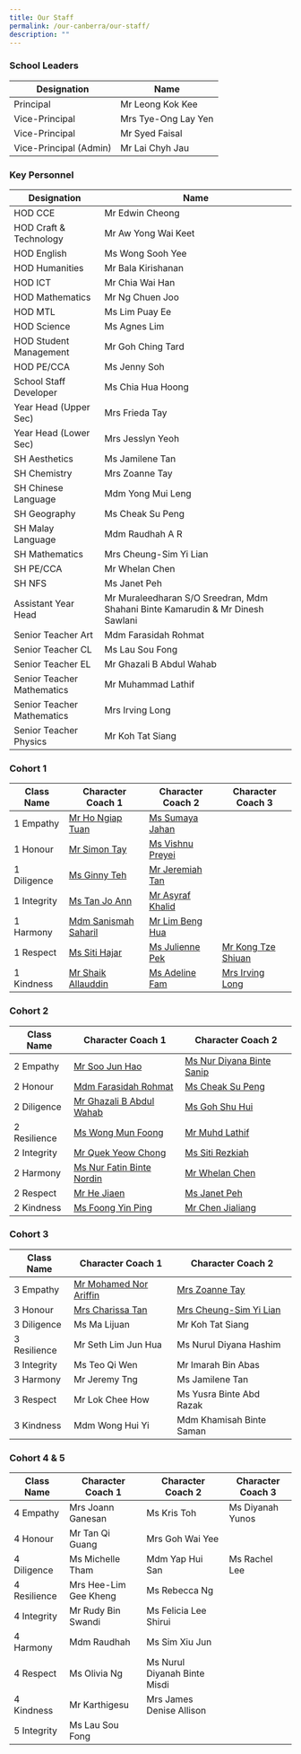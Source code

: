 ```yaml
---
title: Our Staff
permalink: /our-canberra/our-staff/
description: ""
---
```

### School Leaders

| Designation | Name |
| -------- | -------- |
|Principal|Mr Leong Kok Kee|
|Vice-Principal|Mrs Tye-Ong Lay Yen|
|Vice-Principal|Mr Syed Faisal|
|Vice-Principal (Admin)|Mr Lai Chyh Jau|

### Key Personnel

| Designation | Name |
| -------- | -------- |
|HOD CCE|Mr Edwin Cheong|
|HOD Craft &amp; Technology|Mr Aw Yong Wai Keet|
|HOD English|Ms Wong Sooh Yee|
|HOD Humanities|Mr Bala Kirishanan|
|HOD ICT|Mr Chia Wai Han|
|HOD Mathematics|Mr Ng Chuen Joo|
|HOD MTL|Ms Lim Puay Ee|
|HOD Science|Ms Agnes Lim|
|HOD Student Management|Mr Goh Ching Tard|
|HOD PE/CCA|Ms Jenny Soh|
|School Staff Developer|Ms Chia Hua Hoong|
|Year Head (Upper Sec)|Mrs Frieda Tay|
|Year Head (Lower Sec)|Mrs Jesslyn Yeoh|
|SH Aesthetics|Ms Jamilene Tan|
|SH Chemistry|Mrs Zoanne Tay|
|SH Chinese Language|Mdm Yong Mui Leng|
|SH Geography|Ms Cheak Su Peng|
|SH Malay Language|Mdm Raudhah A R|
|SH Mathematics|Mrs Cheung-Sim Yi Lian|
|SH PE/CCA|Mr Whelan Chen|
|SH NFS|Ms Janet Peh|
|Assistant Year Head|Mr Muraleedharan S/O Sreedran, Mdm Shahani Binte Kamarudin &amp; Mr Dinesh Sawlani|
|Senior Teacher Art|Mdm Farasidah Rohmat|
|Senior Teacher CL|Ms Lau Sou Fong|
|Senior Teacher EL|Mr Ghazali B Abdul Wahab|
|Senior Teacher Mathematics|Mr Muhammad Lathif|
|Senior Teacher Mathematics|Mrs Irving Long|
|Senior Teacher Physics|Mr Koh Tat Siang|

### Cohort 1

| Class Name | Character Coach 1 | Character Coach 2 |Character Coach 3 |
| -------- | -------- | -------- | -------- |
| 1 Empathy| [Mr Ho Ngiap Tuan](mailto:ho_ngiap_tuan@schools.gov.sg)| [Ms Sumaya Jahan](mailto:sumaya_jahan@schools.gov.sg)|
| 1 Honour| [Mr Simon Tay](mailto:tay_seng_how@schools.gov.sg) | [Ms Vishnu Preyei](mailto:vishnu_preyei@schools.gov.sg)|
| 1 Diligence|[Ms Ginny Teh](mailto:teh_hooi_ching@schools.gov.sg)| [Mr Jeremiah Tan](mailto:jeremiah_tan_teck_xuan@schools.gov.sg)|
| 1 Integrity | [Ms Tan Jo Ann](mailto:tan_jo_ann@schools.gov.sg) | [Mr Asyraf Khalid](mailto:muhammad_asyraf_khalid@schools.gov.sg)|
| 1 Harmony| [Mdm Sanismah Saharil](mailto:sanismah_saharil@schools.gov.sg)  | [Mr Lim Beng Hua](mailto:lim_beng_hua@schools.gov.sg) |
| 1 Respect| [Ms Siti Hajar](mailto:siti_hajar_ali@schools.gov.sg)| [Ms Julienne Pek](mailto:pek_jun_lang@schools.gov.sg) | [Mr Kong Tze Shiuan](mailto:kong_tze_shiuan@schools.gov.sg) |
| 1 Kindness| [Mr Shaik Allauddin](mailto:shaik_allauddin_kamaldeen@schools.gov.sg) | [Ms Adeline Fam](mailto:fam_rongen_adeline@schools.gov.sg)| [Mrs Irving Long](mailto:irving_quah@schools.gov.sg) |

### Cohort 2

| Class Name | Character Coach 1 | Character Coach 2 |
| -------- | -------- | -------- |
| 2 Empathy    | [Mr Soo Jun Hao](mailto:soo_jun_hao@schools.gov.sg) | [Ms Nur Diyana Binte Sanip](mailto:nur_diyana_mohamad_sanip@schools.gov.sg) |
| 2 Honour     | [Mdm Farasidah Rohmat](mailto:farasidah_rohmat@schools.gov.sg) | [Ms Cheak Su Peng](mailto:cheak_su_peng@schools.gov.sg)|
| 2 Diligence     |[Mr Ghazali B Abdul Wahab](mailto:Ghazali_B_Abdul_Wahab@schools.gov.sg)| [Ms Goh Shu Hui](mailto:goh_shu_hui_b@schools.gov.sg) |
| 2 Resilience     | [Ms Wong Mun Foong](mailto:wong_mun_foong@schools.gov.sg) | [Mr Muhd Lathif](mailto:muhamad_lathif_yunus@schools.gov.sg) |
| 2 Integrity    | [Mr Quek Yeow Chong](mailto:quek_yeow_chong@schools.gov.sg) | [Ms Siti Rezkiah](mailto:siti_rezkiah_mohd_radzelee@schools.gov.sg) |
| 2 Harmony     | [Ms Nur Fatin Binte Nordin](mailto:nur_fatin_nordin@schools.gov.sg) | [Mr Whelan Chen](mailto:whelan_chen_jianming@schools.gov.sg)|
| 2 Respect     | [Mr He Jiaen](mailto:he_jiaen@schools.gov.sg) | [Ms Janet Peh](mailto:peh_chew_kher_janet@schools.gov.sg) |
| 2 Kindness     | [Ms Foong Yin Ping](mailto:foong_yin_ping@schools.gov.sg) | [Mr Chen Jialiang](mailto:chen_jialiang@schools.gov.sg) |

### Cohort 3

| Class Name | Character Coach 1 | Character Coach 2 |
| -------- | -------- | -------- |
| 3 Empathy | [Mr Mohamed Nor Ariffin](mailto:mohamed_nor_ariffin_ismail@schools.gov.sg) | [Mrs Zoanne Tay](mailto:sim_li_wen@schools.gov.sg)|
| 3 Honour | [Mrs Charissa Tan](mailto:lee_soo_erng_charissa@schools.gov.sg) | [Mrs Cheung-Sim Yi Lian](mailto:sim_yi_lian@schools.gov.sg) |
| 3 Diligence | Ms Ma Lijuan | Mr Koh Tat Siang |
| 3 Resilience | Mr Seth Lim Jun Hua | Ms Nurul Diyana Hashim |
| 3 Integrity | Ms Teo Qi Wen| Mr Imarah Bin Abas |
| 3 Harmony | Mr Jeremy Tng | Ms Jamilene Tan |
| 3 Respect| Mr Lok Chee How | Ms Yusra Binte Abd Razak |
| 3 Kindness |Mdm Wong Hui Yi | Mdm Khamisah Binte Saman |

### Cohort 4 &amp; 5

| Class Name | Character Coach 1 | Character Coach 2 |Character Coach 3 |
| -------- | -------- | -------- | -------- |
| 4 Empathy    | Mrs Joann Ganesan | Ms Kris Toh | Ms Diyanah Yunos|
| 4 Honour     | Mr Tan Qi Guang | Mrs Goh Wai Yee |
| 4 Diligence     |Ms Michelle Tham | Mdm Yap Hui San |Ms Rachel Lee |
| 4 Resilience     | Mrs Hee-Lim Gee Kheng | Ms Rebecca Ng |
| 4 Integrity    | Mr Rudy Bin Swandi | Ms Felicia Lee Shirui |
| 4 Harmony     | Mdm Raudhah | Ms Sim Xiu Jun 
| 4 Respect     | Ms Olivia Ng| Ms Nurul Diyanah Binte Misdi |
| 4 Kindness     | Mr Karthigesu | Mrs James Denise Allison |
| 5 Integrity    | Ms Lau Sou Fong |
